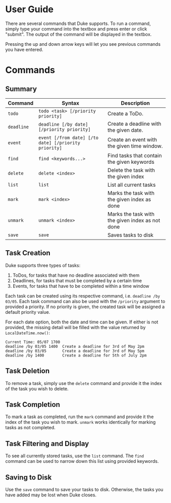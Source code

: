 # User Guide
There are several commands that Duke supports. To run a command, simply type your command into the textbox and press enter or click "submit". The output of the command will be displayed in the textbox.

Pressing the up and down arrow keys will let you see previous commands you have entered.

# Commands

## Summary

| Command    | Syntax                                               | Description                                     |
|------------|------------------------------------------------------|-------------------------------------------------|
| `todo`     | `todo <task> [/priority priority]`                   | Create a ToDo.                                  |
| `deadline` | `deadline [/by date] [/priority priority]`           | Create a deadline with the given date.          |
| `event`    | `event [/from date] [/to date] [/priority priority]` | Create an event with the given time window.     |
| `find`     | `find <keywords...>`                                 | Find tasks that contain the given keywords      |
| `delete`   | `delete <index>`                                     | Delete the task with the given index            |
| `list`     | `list`                                               | List all current tasks                          |
| `mark`     | `mark <index>`                                       | Marks the task with the given index as done     |
| `unmark`   | `unmark <index>`                                     | Marks the task with the given index as not done |
| `save`     | `save`                                               | Saves tasks to disk                             |

## Task Creation
Duke supports three types of tasks:
1. ToDos, for tasks that have no deadline associated with them
2. Deadlines, for tasks that must be completed by a certain time
3. Events, for tasks that have to be completed within a time window

Each task can be created using its respective command, i.e. `deadline /by 03/05`.
Each task command can also be used with the `/priority` argument to provided a priority. If no priority is given, the created task
will be assigned a default priority value.

For each date option, both the date and time can be given. If either is not provided, the missing detail will be filled with the value
returned by `LocalDateTime.now()`:
```
Current Time: 05/07 1700
deadline /by 03/05 1400  Create a deadline for 3rd of May 2pm
deadline /by 03/05       Create a deadline for 3rd of May 5pm
deadline /by 1400        Create a deadline for 5th of July 2pm
```

## Task Deletion
To remove a task, simply use the `delete` command and provide it the index of the task you wish to delete.

## Task Completion
To mark a task as completed, run the `mark` command and provide it the index of the task you wish to mark. `unmark` works identically for
marking tasks as not completed.

## Task Filtering and Display
To see all currently stored tasks, use the `list` command. The `find` command can be used to narrow down this list using provided
keywords.

## Saving to Disk
Use the `save` command to save your tasks to disk. Otherwise, the tasks you have added may be lost when Duke closes.
